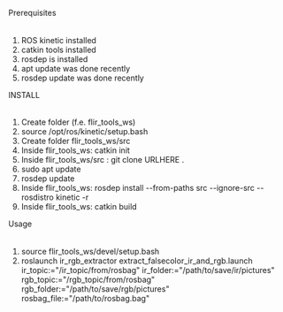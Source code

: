 









































































































































Prerequisites
######
1. ROS kinetic installed
2. catkin tools installed
3. rosdep is installed
4. apt update was done recently
5. rosdep update was done recently

INSTALL
######

1. Create folder (f.e. flir_tools_ws)
2. source /opt/ros/kinetic/setup.bash
3. Create folder flir_tools_ws/src
4. Inside flir_tools_ws: catkin init
5. Inside flir_tools_ws/src : git clone URLHERE .
6. sudo apt update
7. rosdep update
8. Inside flir_tools_ws: rosdep install --from-paths src --ignore-src --rosdistro kinetic -r 
9. Inside flir_tools_ws: catkin build

Usage
######
1. source flir_tools_ws/devel/setup.bash
2. roslaunch ir_rgb_extractor extract_falsecolor_ir_and_rgb.launch ir_topic:="/ir_topic/from/rosbag" ir_folder:="/path/to/save/ir/pictures" rgb_topic:="/rgb_topic/from/rosbag" rgb_folder:="/path/to/save/rgb/pictures" rosbag_file:="/path/to/rosbag.bag"
